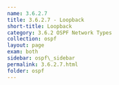 ```yaml
---
name: 3.6.2.7
title: 3.6.2.7 - Loopback
short-title: Loopback
category: 3.6.2 OSPF Network Types
collection: ospf
layout: page
exam: both
sidebar: ospf\_sidebar
permalink: 3.6.2.7.html
folder: ospf
---
```

